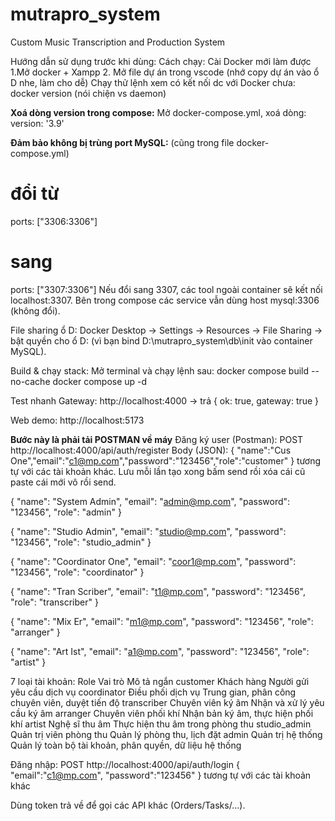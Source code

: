 # mutrapro_system
Custom Music Transcription and Production System

Hướng dẫn sử dụng trước khi dùng:
Cách chạy:
Cài Docker mới làm được
1.Mở docker + Xampp
2. Mở file dự án trong vscode (nhớ copy dự án vào ổ D nhe, làm cho dễ)
Chạy thử lệnh xem có kết nối dc với Docker chưa: docker version (nói chiện vs daemon)

**Xoá dòng version trong compose:**
Mở docker-compose.yml, xoá dòng:
version: '3.9'

**Đảm bảo không bị trùng port MySQL:** (cũng trong file docker-compose.yml)
# đổi từ
ports: ["3306:3306"]
# sang
ports: ["3307:3306"]
Nếu đổi sang 3307, các tool ngoài container sẽ kết nối localhost:3307. Bên trong compose các service vẫn dùng host mysql:3306 (không đổi).

File sharing ổ D:
Docker Desktop → Settings → Resources → File Sharing → bật quyền cho ổ D:
(vì bạn bind D:\mutrapro_system\db\init vào container MySQL).

Build & chạy stack:
Mở terminal và chạy lệnh sau:
docker compose build --no-cache
docker compose up -d

Test nhanh
Gateway: http://localhost:4000
 → trả { ok: true, gateway: true }

Web demo: http://localhost:5173

**Bước này là phải tải POSTMAN về máy**
Đăng ký user (Postman):
POST http://localhost:4000/api/auth/register
Body (JSON): { "name":"Cus One","email":"c1@mp.com","password":"123456","role":"customer" }   tương tự với các tài khoản khác. Lưu mỗi lần tạo xong bấm send rồi xóa cái cũ paste cái mới vô rồi send.

{
  "name": "System Admin",
  "email": "admin@mp.com",
  "password": "123456",
  "role": "admin"
}

{
  "name": "Studio Admin",
  "email": "studio@mp.com",
  "password": "123456",
  "role": "studio_admin"
}

{
  "name": "Coordinator One",
  "email": "coor1@mp.com",
  "password": "123456",
  "role": "coordinator"
}

{
  "name": "Tran Scriber",
  "email": "t1@mp.com",
  "password": "123456",
  "role": "transcriber"
}

{
  "name": "Mix Er",
  "email": "m1@mp.com",
  "password": "123456",
  "role": "arranger"
}

{
  "name": "Art Ist",
  "email": "a1@mp.com",
  "password": "123456",
  "role": "artist"
}


7 loại tài khoản:
Role              Vai trò	                         Mô tả ngắn
customer	        Khách hàng	                     Người gửi yêu cầu dịch vụ
coordinator	      Điều phối dịch vụ	               Trung gian, phân công chuyên viên, duyệt tiến độ
transcriber	      Chuyên viên ký âm	               Nhận và xử lý yêu cầu ký âm
arranger	        Chuyên viên phối khí	           Nhận bản ký âm, thực hiện phối khí
artist	          Nghệ sĩ thu âm	                 Thực hiện thu âm trong phòng thu
studio_admin	    Quản trị viên phòng thu	         Quản lý phòng thu, lịch đặt
admin	            Quản trị hệ thống	               Quản lý toàn bộ tài khoản, phân quyền, dữ liệu hệ thống

Đăng nhập:
POST http://localhost:4000/api/auth/login
{ "email":"c1@mp.com", "password":"123456" } tương tự với các tài khoản khác

Dùng token trả về để gọi các API khác (Orders/Tasks/...).




